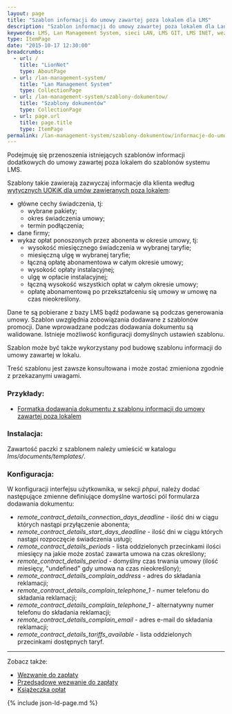 ```yaml
---
layout: page
title: "Szablon informacji do umowy zawartej poza lokalem dla LMS"
description: "Szablon informacji do umowy zawartej poza lokalem dla Lan Management System"
keywords: LMS, Lan Management System, sieci LAN, LMS GIT, LMS INET, wezwanie do zapłaty, przedsądowe wezwanie do zapłaty, ostateczne przedsądowe wezwanie do zapłaty, druki wpłat, uokik, umowa w lokalu, umowa poza lokalem
type: ItemPage
date: "2015-10-17 12:30:00"
breadcrumbs:
  - url: /
    title: "LionNet"
    type: AboutPage
  - url: /lan-management-system/
    title: "Lan Management System"
    type: CollectionPage
  - url: /lan-management-system/szablony-dokumentow/
    title: "Szablony dokumentów"
    type: CollectionPage
  - url: page.url
    title: page.title
    type: ItemPage
permalink: /lan-management-system/szablony-dokumentow/informacje-do-umowy-zawartej-poza-lokalem.html
---
```


Podejmuję się przenoszenia istniejących szablonów informacji dodatkowych 
do umowy zawartej poza lokalem do szablonów systemu LMS.

Szablony takie zawierają zazwyczaj informacje dla klienta według 
[wytycznych UOKiK dla umów zawieranych poza lokalem](https://uokik.gov.pl/faq_umowy_zawierane_na_odleglosc.php#f1255):

 * główne cechy świadczenia, tj:
    * wybrane pakiety;
    * okres świadczenia umowy;
    * termin podłączenia;
 * dane firmy;
 * wykaz opłat ponoszonych przez abonenta w okresie umowy, tj:
   * wysokość miesięcznego świadczenia w wybranej taryfie;
   * miesięczną ulgę w wybranej taryfie;
   * łączną opłatę abonamentowa w całym okresie umowy;
   * wysokość opłaty instalacyjnej;
   * ulgę w opłacie instalacyjnej;
   * łączną wysokość wszystkich opłat w całym okresie umowy;
   * opłatę abonamentową po przekształceniu się umowy w umowę na czas nieokreślony.

Dane te są pobierane z bazy LMS bądź podawane są podczas generowania umowy. 
Szablon uwzględnia zobowiązania dodawane z szablonów promocji. Dane wprowadzane 
podczas dodawania dokumentu są walidowane. Istnieje możliwość konfiguracji 
domyślnych ustawień szablonu.

Szablon może być także wykorzystany pod budowę szablonu informacji do umowy zawartej
w lokalu.

Treść szablonu jest zawsze konsultowana i może zostać zmieniona zgodnie z przekazanymi
uwagami.

### Przykłady:

 * [Formatka dodawania dokumentu z szablonu informacji do umowy zawartej poza lokalem](/assets/img/szablony_dokumentow/informacje_do_umowy_zawartej_poza_lokalem.png)

### Instalacja:

Zawartość paczki z szablonem należy umieścić w katalogu *lms/documents/templates/*.

### Konfiguracja:

W konfiguracji interfejsu użytkownika, w sekcji *phpui*, należy dodać 
następujące zmienne definiujące domyślne wartości pól formularza dodawania
dokumentu:

 * *remote_contract_details_connection_days_deadline* - ilość dni w ciągu których nastąpi przyłączenie abonenta;
 * *remote_contract_details_start_days_deadline* - ilość dni w ciągu których nastąpi rozpoczęcie świadczenia usługi;
 * *remote_contract_details_periods* - lista oddzielonych przecinkami ilości miesięcy na jakie może zostać zawarta umowa na czas określony;
 * *remote_contract_details_period* - domyślny czas trwania umowy (ilość miesięcy, "undefined" gdy umowa na czas nieokreślony);
 * *remote_contract_details_complain_address* - adres do składania reklamacji;
 * *remote_contract_details_complain_telephone_1* - numer telefonu do składania reklamacji;
 * *remote_contract_details_complain_telephone_1* - alternatywny numer telefonu do składania reklamacji;
 * *remote_contract_details_complain_email* - adres e-mail do składania reklamacji;
 * *remote_contract_details_tariffs_available* - lista oddzielonych przecinkami dostępnych taryf.


* * *

Zobacz także:

 * [Wezwanie do zapłaty](/lan-management-system/szablony-dokumentow/wezwanie-do-zaplaty)
 * [Przedsądowe wezwanie do zapłaty](/lan-management-system/szablony-dokumentow/przedsadowe-wezwanie-do-zaplaty)
 * [Książeczka opłat](/lan-management-system/szablony-dokumentow/ksiazeczka-oplat)





{% include json-ld-page.md %}
